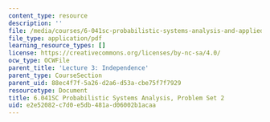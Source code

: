 ```yaml
---
content_type: resource
description: ''
file: /media/courses/6-041sc-probabilistic-systems-analysis-and-applied-probability-fall-2013/e2e52082c7d0e5db481ad06002b1acaa_MIT6_041SCF13_assn02.pdf
file_type: application/pdf
learning_resource_types: []
license: https://creativecommons.org/licenses/by-nc-sa/4.0/
ocw_type: OCWFile
parent_title: 'Lecture 3: Independence'
parent_type: CourseSection
parent_uid: 88ec4f7f-5a26-d2a6-d53a-cbe75f7f7929
resourcetype: Document
title: 6.041SC Probabilistic Systems Analysis, Problem Set 2
uid: e2e52082-c7d0-e5db-481a-d06002b1acaa
---
```

